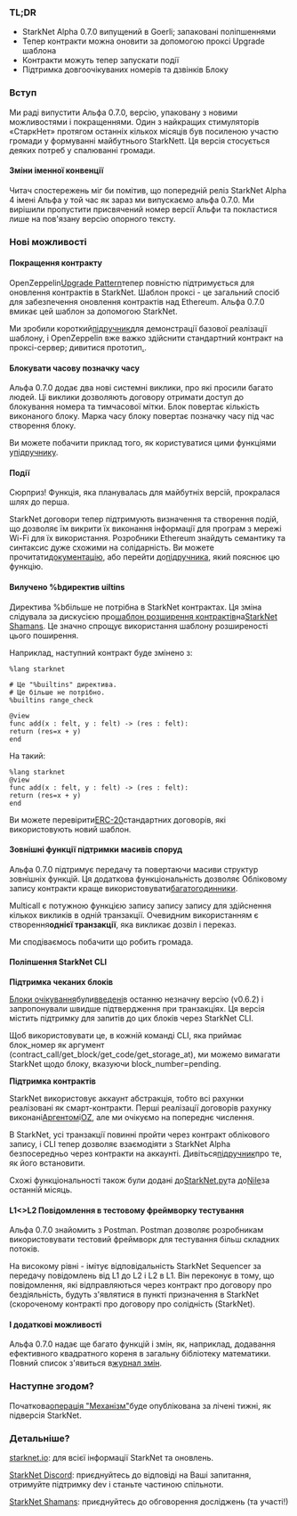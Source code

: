 ### TL;DR

* StarkNet Alpha 0.7.0 випущений в Goerli; запаковані поліпшеннями
* Тепер контракти можна оновити за допомогою проксі Upgrade шаблона
* Контракти можуть тепер запускати події
* Підтримка довгоочікуваних номерів та дзвінків Блоку

### Вступ

Ми раді випустити Альфа 0.7.0, версію, упаковану з новими можливостями і покращеннями. Один з найкращих стимуляторів «СтаркНет» протягом останніх кількох місяців був посиленою участю громади у формуванні майбутнього StarkNett. Ця версія стосується деяких потреб у спалюванні громади.

#### Зміни іменної конвенції

Читач спостережень міг би помітив, що попередній реліз StarkNet Alpha 4 імені Альфа у той час як зараз ми випускаємо альфа 0.7.0. Ми вирішили пропустити присвячений номер версії Альфи та покластися лише на пов'язану версію опорного тексту.

### Нові можливості

#### Покращення контракту

OpenZeppelin[Upgrade Pattern](https://docs.openzeppelin.com/upgrades-plugins/1.x/proxies)тепер повністю підтримується для оновлення контрактів в StarkNet. Шаблон проксі - це загальний спосіб для забезпечення оновлення контрактів над Ethereum. Альфа 0.7.0 вмикає цей шаблон за допомогою StarkNet.

Ми зробили короткий[підручник](https://starknet.io/docs/hello_starknet/default_entrypoint.html)для демонстрації базової реалізації шаблону, і OpenZeppelin вже важко здійснити стандартний контракт на проксі-сервер; дивитися прототип[.](https://github.com/OpenZeppelin/cairo-contracts/pull/129).

#### Блокувати часову позначку часу

Альфа 0.7.0 додає два нові системні виклики, про які просили багато людей. Ці виклики дозволяють договору отримати доступ до блокування номера та тимчасової мітки. Блок повертає кількість виконаного блоку. Марка часу блоку повертає позначку часу під час створення блоку.

Ви можете побачити приклад того, як користуватися цими функціями у[підручнику](https://starknet.io/docs/hello_starknet/more_features.html#block-number-and-timestamp).

#### Події

Сюрприз! Функція, яка планувалась для майбутніх версій, прокралася шлях до перша.

StarkNet договори тепер підтримують визначення та створення подій, що дозволяє їм викрити їх виконання інформації для програм з мережі Wi-Fi для їх використання. Розробники Ethereum знайдуть семантику та синтаксис дуже схожими на солідарність. Ви можете прочитати[документацію](https://starknet.io/documentation/events/), або перейти до[підручника](https://starknet.io/docs/hello_starknet/events.html), який пояснює цю функцію.

#### Вилучено %bдиректив uiltins

Директива %bбільше не потрібна в StarkNet контрактах. Ця зміна слідувала за дискусією про[шаблон розширення контрактів](https://community.starknet.io/t/contract-extensibility-pattern/210)на[StarkNet Shamans](https://community.starknet.io/). Це значно спрощує використання шаблону розширеності цього поширення.

Наприклад, наступний контракт буде змінено з:

```
%lang starknet

# Це "%builtins" директива.
# Це більше не потрібно.
%builtins range_check

@view
func add(x : felt, y : felt) -> (res : felt):
return (res=x + y)
end
```

На такий:

```
%lang starknet
@view
func add(x : felt, y : felt) -> (res : felt):
return (res=x + y)
end
```

Ви можете перевірити[ERC-20](https://github.com/OpenZeppelin/cairo-contracts/tree/main/contracts/token)стандартних договорів, які використовують новий шаблон.

#### Зовнішні функції підтримки масивів споруд

Альфа 0.7.0 підтримує передачу та повертаючи масиви структур зовнішніх функцій. Ця додаткова функціональність дозволяє Обліковому запису контракти краще використовувати[багатогодинники](https://github.com/OpenZeppelin/cairo-contracts/pull/73#discussion_r753535751).

Multicall є потужною функцією запису запису запису для здійснення кількох викликів в одній транзакції. Очевидним використанням є створення**однієї транзакції**, яка викликає дозвіл і переказ.

Ми сподіваємось побачити що робить громада.

#### Поліпшення StarkNet CLI

**Підтримка чеканих блоків**

[Блоки очікування](https://starknet.io/documentation/block-structure-and-hash/#pending_block)були[введені](https://community.starknet.io/t/cairo-v0-6-2-api-change-pending-block/195)в останню незначну версію (v0.6.2) і запропонували швидше підтвердження при транзакціях. Ця версія містить підтримку для запитів до цих блоків через StarkNet CLI.

Щоб використовувати це, в кожній команді CLI, яка приймає блок_номер як аргумент (contract_call/get_block/get_code/get_storage_at), ми можемо вимагати StarkNet щодо блоку, вказуючи block_number=pending.

**Підтримка контрактів**

StarkNet використовує аккаунт абстракція, тобто всі рахунки реалізовані як смарт-контракти. Перші реалізації договорів рахунку виконані[Аргентом](https://github.com/argentlabs/argent-contracts-starknet)і[OZ](https://github.com/OpenZeppelin/cairo-contracts/blob/main/contracts/Account.cairo), але ми очікуємо на попереднє числення.

В StarkNet, усі транзакції повинні пройти через контракт облікового запису, і CLI тепер дозволяє взаємодіяти з StarkNet Alpha безпосередньо через контракти на аккаунті. Дивіться[підручник](https://starknet.io/docs/hello_starknet/account_setup.html#setting-up-a-starknet-account)про те, як його встановити.

Схожі функціональності також були додані до[StarkNet.py](https://github.com/software-mansion/starknet.py/)та до[Nile](https://github.com/OpenZeppelin/nile)за останній місяць.

#### L1<>L2 Повідомлення в тестовому фреймворку тестування

Альфа 0.7.0 знайомить з Postman. Postman дозволяє розробникам використовувати тестовий фреймворк для тестування більш складних потоків.

На високому рівні - імітує відповідальність StarkNet Sequencer за передачу повідомлень від L1 до L2 і L2 в L1. Він переконує в тому, що повідомлення, які відправляються через контракт про договору про бездіяльність, будуть з'являтися в пункті призначення в StarkNet (скороченому контракті про договору про солідність (StarkNet).

#### І додаткові можливості

Альфа 0.7.0 надає ще багато функцій і змін, як, наприклад, додавання ефективного квадратного кореня в загальну бібліотеку математики. Повний список з'явиться в[журнал змін](https://github.com/starkware-libs/cairo-lang/releases/tag/v0.7.0).

### Наступне згодом?

Початкова[операція "Механізм"](https://community.starknet.io/t/fees-in-starknet-alpha/286/29)буде опублікована за лічені тижні, як підверсія StarkNet.

### Детальніше?

[starknet.io](https://starknet.io/): для всієї інформації StarkNet та оновлень.

[StarkNet Discord](https://discord.gg/uJ9HZTUk2Y): приєднуйтесь до відповіді на Ваші запитання, отримуйте підтримку dev і станьте частиною спільноти.

[StarkNet Shamans](https://community.starknet.io/): приєднуйтесь до обговорення досліджень (та участі!)